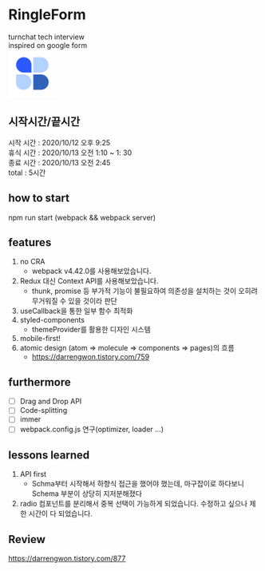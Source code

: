 # RingleForm  

turnchat tech interview  
inspired on google form  
<img src="public/favicon-96x96.png" alg="logo" />

## 시작시간/끝시간

시작 시간 : 2020/10/12 오후 9:25  
휴식 시간 : 2020/10/13 오전 1:10 ~ 1: 30  
종료 시간 : 2020/10/13 오전 2:45  
total : 5시간

## how to start  

npm run start (webpack && webpack server)

## features  
1. no CRA  
   - webpack v4.42.0를 사용해보았습니다.
2. Redux 대신 Context API를 사용해보았습니다.
   - thunk, promise 등 부가적 기능이 불필요하여 의존성을 설치하는 것이 오히려 무거워질 수 있을 것이라 판단
3. useCallback을 통한 일부 함수 최적화
4. styled-components
   - themeProvider를 활용한 디자인 시스템
5. mobile-first!
6. atomic design (atom => molecule => components => pages)의 흐름
   - https://darrengwon.tistory.com/759

## furthermore
- [ ] Drag and Drop API  
- [ ] Code-splitting  
- [ ] immer  
- [ ] webpack.config.js 연구(optimizer, loader ...)  

## lessons learned 

1. API first
     - Schma부터 시작해서 하향식 접근을 했어야 했는데, 마구잡이로 하다보니 Schema 부분이 상당히 지저분해졌다  
2. radio 컴포넌트를 분리해서 중복 선택이 가능하게 되었습니다. 수정하고 싶으나 제한 시간이 다 되었습니다.  

## Review

https://darrengwon.tistory.com/877  